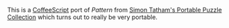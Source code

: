 This is a [CoffeeScript](http://coffeescript.org/) port of *Pattern* from [Simon Tatham's Portable Puzzle Collection](http://www.chiark.greenend.org.uk/~sgtatham/puzzles/) which turns out to really be very portable.
